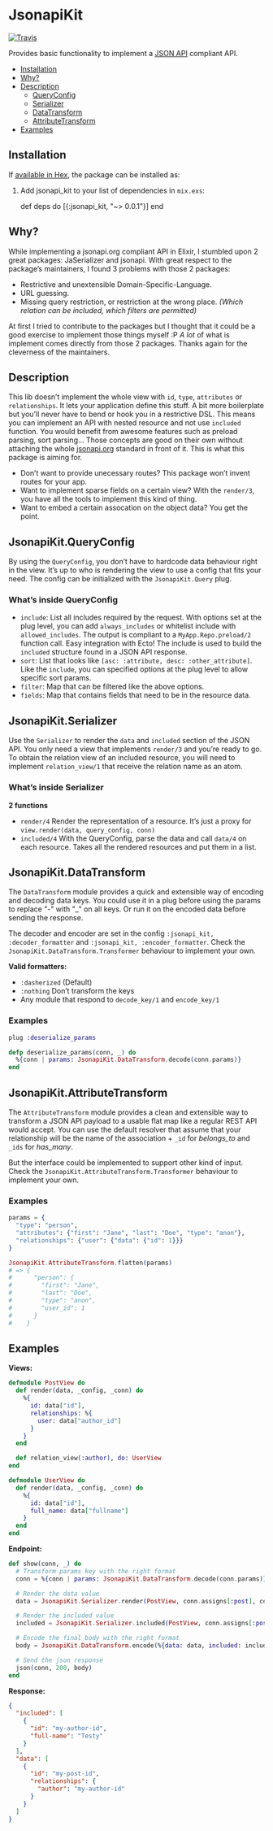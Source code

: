 # JsonapiKit

[![Travis](https://travis-ci.org/simonprev/jsonapi_kit.svg?style=flat-square)](https://travis-ci.org/simonprev/jsonapi_kit)

Provides basic functionality to implement a [JSON API](http://jsonapi.org) compliant API.

* [Installation](#installation)
* [Why?](#why-)
* [Description](#description)
    - [QueryConfig](#jsonapikit-queryconfig)
    - [Serializer](#jsonapikit-serializer)
    - [DataTransform](#jsonapikit-datatransform)
    - [AttributeTransform](#jsonapikit-attributetransform)
* [Examples](#examples)

## Installation

If [available in Hex](https://hex.pm/docs/publish), the package can be installed as:

  1. Add jsonapi_kit to your list of dependencies in `mix.exs`:

        def deps do
          [{:jsonapi_kit, "~> 0.0.1"}]
        end

## Why?

While implementing a jsonapi.org compliant API in Elixir, I stumbled upon 2 great packages: JaSerializer and jsonapi.
With great respect to the package’s maintainers, I found 3 problems with those 2 packages:

- Restrictive and unextensible Domain-Specific-Language.
- URL guessing.
- Missing query restriction, or restriction at the wrong place. _(Which relation can be included, which filters are permitted)_

At first I tried to contribute to the packages but I thought that it could be a good exercise to implement those things myself :P
*A lot* of what is implement comes directly from those 2 packages. Thanks again for the cleverness of the maintainers.

## Description

This lib doesn’t implement the whole view with `id`, `type`, `attributes` or `relationships`.
It lets your application define this stuff. A bit more boilerplate but you’ll never have to
bend or hook you in a restrictive DSL. This means you can implement an API with nested resource and not use `included` function.
You would benefit from awesome features such as preload parsing, sort parsing... Those concepts are good on their own without
attaching the whole [jsonapi.org](http://jsonapi.org) standard in front of it. This is what this package is aiming for.

- Don’t want to provide unecessary routes? This package won’t invent routes for your app.
- Want to implement sparse fields on a certain view? With the `render/3`, you have all the tools to implement this kind of thing.
- Want to embed a certain assocation on the object data? You get the point.

## JsonapiKit.QueryConfig

By using the `QueryConfig`, you don’t have to hardcode data behaviour right in the view. It’s up to who
is rendering the view to use a config that fits your need. The config can be initialized with the `JsonapiKit.Query` plug.

### What’s inside QueryConfig

- `include`: List all includes required by the request. With options set at the plug level, you can add `always_includes` or whitelist include with `allowed_includes`. The output is compliant to a `MyApp.Repo.preload/2` function call. Easy integration with Ecto! The include is used to build the `included` structure found in a JSON API response.
- `sort`: List that looks like `[asc: :attribute, desc: :other_attribute]`. Like the `include`, you can specified options at the plug level to allow specific sort params.
- `filter`: Map that can be filtered like the above options.
- `fields`: Map that contains fields that need to be in the resource data.

## JsonapiKit.Serializer

Use the `Serializer` to render the `data` and `included` section of the JSON API. You only need a view that implements `render/3` and you’re ready to go.
To obtain the relation view of an included resource, you will need to implement `relation_view/1` that receive the relation name as an atom.

### What’s inside Serializer

**2 functions**

- `render/4` Render the representation of a resource. It’s just a proxy for `view.render(data, query_config, conn)`
- `included/4` With the QueryConfig, parse the data and call `data/4` on each resource. Takes all the rendered resources and put them in a list.

## JsonapiKit.DataTransform

The `DataTransform` module provides a quick and extensible way of encoding and decoding data keys. You could use it in a plug
before using the params to replace "-" with "\_" on all keys. Or run it on the encoded data before sending the response.

The decoder and encoder are set in the config `:jsonapi_kit, :decoder_formatter` and `:jsonapi_kit, :encoder_formatter`.
Check the `JsonapiKit.DataTransform.Transformer` behaviour to implement your own.

**Valid formatters:**

- `:dasherized` (Default)
- `:nothing` Don’t transform the keys
- Any module that respond to `decode_key/1` and `encode_key/1`

### Examples

```elixir
plug :deserialize_params

defp deserialize_params(conn, _) do
  %{conn | params: JsonapiKit.DataTransform.decode(conn.params)}
end
```

## JsonapiKit.AttributeTransform

The `AttributeTransform` module provides a clean and extensible way to transform a JSON API payload to a usable flat map like a regular REST API would accept.
You can use the default resolver that assume that your relationship will be the name of the association + `_id` for *belongs\_to* and `_ids` for *has\_many*.

But the interface could be implemented to support other kind of input. Check the `JsonapiKit.AttributeTransform.Transformer` behaviour to implement your own.

### Examples

```elixir
params = {
  "type": "person",
  "attributes": {"first": "Jane", "last": "Doe", "type": "anon"},
  "relationships": {"user": {"data": {"id": 1}}}
}

JsonapiKit.AttributeTransform.flatten(params)
# => {
#      "person": {
#        "first": "Jane",
#        "last": "Doe",
#        "type": "anon",
#        "user_id": 1
#      }
#    }
```

## Examples

**Views:**

```elixir
defmodule PostView do
  def render(data, _config, _conn) do
    %{
      id: data["id"],
      relationships: %{
        user: data["author_id"]
      }
    }
  end

  def relation_view(:author), do: UserView
end

defmodule UserView do
  def render(data, _config, _conn) do
    %{
      id: data["id"],
      full_name: data["fullname"]
    }
  end
end
```

**Endpoint:**

```elixir
def show(conn, _) do
  # Transform params key with the right format
  conn = %{conn | params: JsonapiKit.DataTransform.decode(conn.params)}

  # Render the data value
  data = JsonapiKit.Serializer.render(PostView, conn.assigns[:post], conn.assigns[:jsonapi_query], conn)

  # Render the included value
  included = JsonapiKit.Serializer.included(PostView, conn.assigns[:post], conn.assigns[:jsonapi_query], conn)

  # Encode the final body with the right format
  body = JsonapiKit.DataTransform.encode(%{data: data, included: included})

  # Send the json response
  json(conn, 200, body)
end
```

**Response:**

```json
{
  "included": [
    {
      "id": "my-author-id",
      "full-name": "Testy"
    }
  ],
  "data": [
    {
      "id": "my-post-id",
      "relationships": {
        "author": "my-author-id"
      }
    }
  ]
}
```
